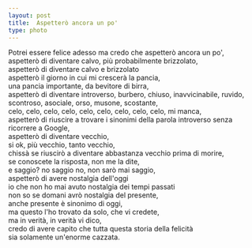 ```yaml
---
layout: post
title:  Aspetterò ancora un po'
type: photo
---
```

Potrei essere felice adesso ma credo che aspetterò ancora un po',  
aspetterò di diventare calvo, più probabilmente brizzolato,  
aspetterò di diventare calvo e brizzolato  
aspetterò il giorno in cui mi crescerà la pancia,  
una pancia importante, da bevitore di birra,  
aspetterò di diventare introverso, burbero, chiuso, inavvicinabile, ruvido, scontroso, asociale, orso, musone, scostante,  
celo, celo, celo, celo, celo, celo, celo, celo, celo, mi manca,  
aspetterò di riuscire a trovare i sinonimi della parola introverso senza ricorrere a Google,  
aspetterò di diventare vecchio,   
si ok, più vecchio, tanto vecchio,  
chissà se riuscirò a diventare abbastanza vecchio prima di morire,  
se conoscete la risposta, non me la dite,  
e saggio? no saggio no, non sarò mai saggio,  
aspetterò di avere nostalgia dell'oggi  
io che non ho mai avuto nostalgia dei tempi passati  
non so se domani avrò nostalgia del presente,  
anche presente è sinonimo di oggi,  
ma questo l'ho trovato da solo, che vi credete,  
ma in verità, in verità vi dico,  
credo di avere capito che tutta questa storia della felicità   
sia solamente un'enorme cazzata.
